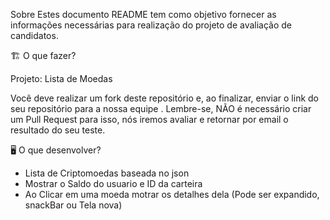Sobre
Estes documento README tem como objetivo fornecer as informações necessárias para realização do projeto de avaliação de candidatos.

🏗 O que fazer?

Projeto: Lista de Moedas

Você deve realizar um fork deste repositório e, ao finalizar, enviar o link do seu repositório para a nossa equipe . Lembre-se, NÃO é necessário criar um Pull Request para isso, nós iremos avaliar e retornar por email o resultado do seu teste.

🖥 O que desenvolver?

- Lista de Criptomoedas baseada no json
- Mostrar o Saldo do usuario e ID da carteira
- Ao Clicar em uma moeda motrar os detalhes dela (Pode ser expandido, snackBar ou Tela nova)
